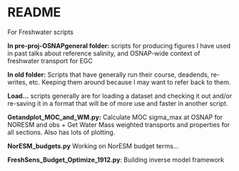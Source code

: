 # README

For Freshwater scripts

**In pre-proj-OSNAPgeneral folder:** scripts for producing figures I have used in past talks about reference salinity, and OSNAP-wide context of freshwater transport for EGC

**In old folder:** Scripts that have generally run their course, deadends, re-writes, etc. Keeping them around because I may want to refer back to them.

**Load...** scripts generally are for loading a dataset and checking it out and/or re-saving it in a format that will be of more use and faster in another script.

**Getandplot_MOC_and_WM.py:** Calculate MOC sigma_max at OSNAP for NORESM and obs + Get Water Mass weighted transports and properties for all sections. Also has lots of plotting.

**NorESM_budgets.py** Working on NorESM budget terms...

**FreshSens_Budget_Optimize_1912.py**: Building inverse model framework



